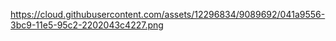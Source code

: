 https://cloud.githubusercontent.com/assets/12296834/9089692/041a9556-3bc9-11e5-95c2-2202043c4227.png
